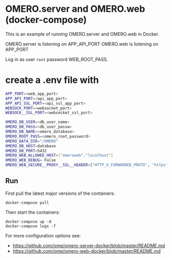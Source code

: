 # OMERO.server and OMERO.web (docker-compose)

This is an example of running OMERO.server and OMERO.web in Docker.

OMERO.server is listening on APP_API_PORT
OMERO.web is listening on APP_PORT

Log in as user `root` password WEB_ROOT_PASS.

# create a .env file with
```bash
APP_PORT=<web_app_port>
APP_API_PORT=<api_app_port>
APP_API_SSL_PORT=<api_ssl_app_port>
WEBSOCK_PORT=<websocket_port>
WEBSOCK__SSL_PORT=<websocket_ssl_port>

OMERO_DB_USER=<db_user_name>
OMERO_DB_PASS=<db_user_passw>
OMERO_DB_NAME=<omero_database>
OMERO_ROOT_PASS=<omero_root_password>
OMERO_DATA_DIR="/OMERO"
OMERO_DB_HOST=database
OMERO_DB_PORT=5432
OMERO_WEB_ALLOWED_HOST=["omeroweb","localhost"]
OMERO_WEB_DEBUG= False
OMERO_WEB_SECURE__PROXY__SSL__HEADER=["HTTP_X_FORWARDED_PROTO", "https"]
```


## Run

First pull the latest major versions of the containers:

    docker-compose pull

Then start the containers:

    docker-compose up -d
    docker-compose logs -f

For more configuration options see:
- https://github.com/ome/omero-server-docker/blob/master/README.md
- https://github.com/ome/omero-web-docker/blob/master/README.md

